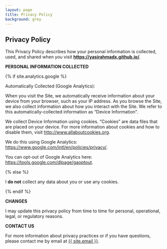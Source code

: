 ```yaml
---
layout: page
title: Privacy Policy
background: grey
---
```

<div class="col-lg-12 text-center">
	<h2 class="section-heading text-uppercase">Privacy Policy</h2>
</div>

This Privacy Policy describes how your personal information is collected, used, and shared when you visit **https://yasirahmadx.github.io/**.

**PERSONAL INFORMATION COLLECTED**

{% if site.analytics.google %}

Automatically Collected (Google Analytics):

When you visit the Site, we automatically receive information about your device from your browser, such as your IP address. As you browse the Site, we also collect information about how you interact with the Site. We refer to this automatically-collected information as “Device Information”.

We collect Device Information using cookies. “Cookies” are data files that are placed on your device. For more information about cookies and how to disable them, visit http://www.allaboutcookies.org.

We do this using Google Analytics: <https://www.google.com/intl/en/policies/privacy/>.

You can opt-out of Google Analytics here: <https://tools.google.com/dlpage/gaoptout>.

{% else %}

I **do not** collect any data about you or use any cookies.

{% endif %}

**CHANGES**

I may update this privacy policy from time to time for personal, operational, legal, or regulatory reasons.

**CONTACT US**

For more information about privacy practices or if you have questions, please contact me by email at <a href="mailto:{{ site.email }}">{{ site.email }}</a>.
